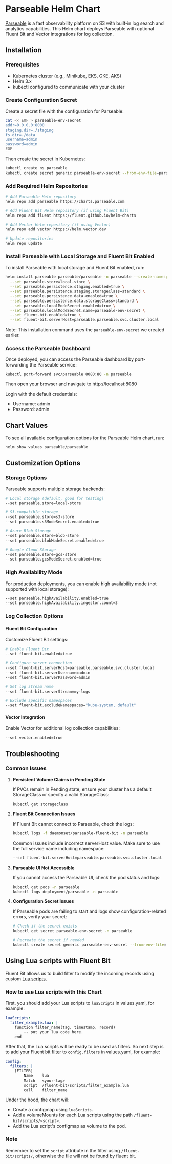 # Parseable Helm Chart

[Parseable](https://parseable.io) is a fast observability platform on S3 with built-in log search and analytics capabilities. This Helm chart deploys Parseable with optional Fluent Bit and Vector integrations for log collection.

## Installation

### Prerequisites

- Kubernetes cluster (e.g., Minikube, EKS, GKE, AKS)
- Helm 3.x
- kubectl configured to communicate with your cluster

### Create Configuration Secret

Create a secret file with the configuration for Parseable:

```sh
cat << EOF > parseable-env-secret
addr=0.0.0.0:8000
staging.dir=./staging
fs.dir=./data
username=admin
password=admin
EOF
```

Then create the secret in Kubernetes:

```sh
kubectl create ns parseable
kubectl create secret generic parseable-env-secret --from-env-file=parseable-env-secret -n parseable
```

### Add Required Helm Repositories

```sh
# Add Parseable Helm repository
helm repo add parseable https://charts.parseable.com

# Add Fluent Bit Helm repository (if using Fluent Bit)
helm repo add fluent https://fluent.github.io/helm-charts

# Add Vector Helm repository (if using Vector)
helm repo add vector https://helm.vector.dev

# Update repositories
helm repo update
```

### Install Parseable with Local Storage and Fluent Bit Enabled

To install Parseable with local storage and Fluent Bit enabled, run:

```sh
helm install parseable parseable/parseable -n parseable --create-namespace \
  --set parseable.store=local-store \
  --set parseable.persistence.staging.enabled=true \
  --set parseable.persistence.staging.storageClass=standard \
  --set parseable.persistence.data.enabled=true \
  --set parseable.persistence.data.storageClass=standard \
  --set parseable.localModeSecret.enabled=true \
  --set parseable.localModeSecret.name=parseable-env-secret \
  --set fluent-bit.enabled=true \
  --set fluent-bit.serverHost=parseable.parseable.svc.cluster.local
```

Note: This installation command uses the `parseable-env-secret` we created earlier.

### Access the Parseable Dashboard

Once deployed, you can access the Parseable dashboard by port-forwarding the Parseable service:

```sh
kubectl port-forward svc/parseable 8080:80 -n parseable
```

Then open your browser and navigate to http://localhost:8080

Login with the default credentials:
- Username: admin
- Password: admin

## Chart Values

To see all available configuration options for the Parseable Helm chart, run:

```sh
helm show values parseable/parseable
```

## Customization Options

### Storage Options

Parseable supports multiple storage backends:

```sh
# Local storage (default, good for testing)
--set parseable.store=local-store

# S3-compatible storage
--set parseable.store=s3-store
--set parseable.s3ModeSecret.enabled=true

# Azure Blob Storage
--set parseable.store=blob-store
--set parseable.blobModeSecret.enabled=true

# Google Cloud Storage
--set parseable.store=gcs-store
--set parseable.gcsModeSecret.enabled=true
```

### High Availability Mode

For production deployments, you can enable high availability mode (not supported with local storage):

```sh
--set parseable.highAvailability.enabled=true
--set parseable.highAvailability.ingestor.count=3
```

### Log Collection Options

#### Fluent Bit Configuration

Customize Fluent Bit settings:

```sh
# Enable Fluent Bit
--set fluent-bit.enabled=true

# Configure server connection
--set fluent-bit.serverHost=parseable.parseable.svc.cluster.local
--set fluent-bit.serverUsername=admin
--set fluent-bit.serverPassword=admin

# Set log stream name
--set fluent-bit.serverStream=my-logs

# Exclude specific namespaces
--set fluent-bit.excludeNamespaces="kube-system, default"
```

#### Vector Integration

Enable Vector for additional log collection capabilities:

```sh
--set vector.enabled=true
```

## Troubleshooting

### Common Issues

1. **Persistent Volume Claims in Pending State**
   
   If PVCs remain in Pending state, ensure your cluster has a default StorageClass or specify a valid StorageClass:
   ```sh
   kubectl get storageclass
   ```

2. **Fluent Bit Connection Issues**
   
   If Fluent Bit cannot connect to Parseable, check the logs:
   ```sh
   kubectl logs -f daemonset/parseable-fluent-bit -n parseable
   ```
   
   Common issues include incorrect serverHost value. Make sure to use the full service name including namespace:
   ```sh
   --set fluent-bit.serverHost=parseable.parseable.svc.cluster.local
   ```

3. **Parseable UI Not Accessible**
   
   If you cannot access the Parseable UI, check the pod status and logs:
   ```sh
   kubectl get pods -n parseable
   kubectl logs deployment/parseable -n parseable
   ```

4. **Configuration Secret Issues**
   
   If Parseable pods are failing to start and logs show configuration-related errors, verify your secret:
   ```sh
   # Check if the secret exists
   kubectl get secret parseable-env-secret -n parseable
   
   # Recreate the secret if needed
   kubectl create secret generic parseable-env-secret --from-env-file=parseable-env-secret -n parseable --dry-run=client -o yaml | kubectl apply -f -
   ```

## Using Lua scripts with Fluent Bit
Fluent Bit allows us to build filter to modify the incoming records using custom [Lua scripts.](https://docs.fluentbit.io/manual/pipeline/filters/lua)

### How to use Lua scripts with this Chart

First, you should add your Lua scripts to `luaScripts` in values.yaml, for example:

```yaml
luaScripts:
  filter_example.lua: |
    function filter_name(tag, timestamp, record)
        -- put your lua code here.
    end
```

After that, the Lua scripts will be ready to be used as filters. So next step is to add your Fluent bit [filter](https://docs.fluentbit.io/manual/concepts/data-pipeline/filter) to `config.filters` in values.yaml, for example:

```yaml
config:
  filters: |
    [FILTER]
        Name    lua
        Match   <your-tag>
        script  /fluent-bit/scripts/filter_example.lua
        call    filter_name
```
Under the hood, the chart will:
- Create a configmap using `luaScripts`.
- Add a volumeMounts for each Lua scripts using the path `/fluent-bit/scripts/<script>`.
- Add the Lua script's configmap as volume to the pod.

### Note
Remember to set the `script` attribute in the filter using `/fluent-bit/scripts/`, otherwise the file will not be found by fluent bit.
